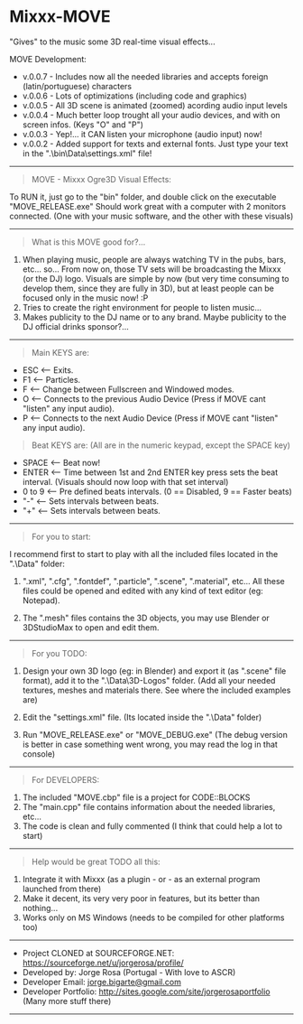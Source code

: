 # Mixxx-MOVE
"Gives" to the music some 3D real-time visual effects...


MOVE Development:

- v.0.0.7 - Includes now all the needed libraries and accepts foreign (latin/portuguese) characters
- v.0.0.6 - Lots of optimizations (including code and graphics)
- v.0.0.5 - All 3D scene is animated (zoomed) acording audio input levels
- v.0.0.4 - Much better loop trought all your audio devices, and with on screen infos. (Keys "O" and "P")
- v.0.0.3 - Yep!... it CAN listen your microphone (audio input) now!
- v.0.0.2 - Added support for texts and external fonts. Just type your text in the ".\bin\Data\settings.xml" file!

--------------------------------------------------------------------------------------------------

> MOVE - Mixxx Ogre3D Visual Effects:

To RUN it, just go to the "bin" folder, and double click on the executable "MOVE_RELEASE.exe"
Should work great with a computer with 2 monitors connected.
(One with your music software, and the other with these visuals)

--------------------------------------------------------------------------------------------------

> What is this MOVE good for?...

1) When playing music, people are always watching TV in the pubs, bars, etc... so... From now on, those TV sets will be broadcasting the Mixxx (or the DJ) logo. Visuals are simple by now (but very time consuming to develop them, since they are fully in 3D), but at least people can be focused only in the music now! :P
2) Tries to create the right environment for people to listen music...
3) Makes publicity to the DJ name or to any brand. Maybe publicity to the DJ official drinks sponsor?...

--------------------------------------------------------------------------------------------------

> Main KEYS are:

- ESC        <-- Exits.
- F1         <-- Particles.
- F          <-- Change between Fullscreen and Windowed modes.
- O          <-- Connects to the previous Audio Device (Press if MOVE cant "listen" any input audio).
- P          <-- Connects to the next Audio Device (Press if MOVE cant "listen" any input audio).

> Beat KEYS are: (All are in the numeric keypad, except the SPACE key)

- SPACE      <-- Beat now!
- ENTER      <-- Time between 1st and 2nd ENTER key press sets the beat interval.
               (Visuals should now loop with that set interval)
- 0 to 9     <-- Pre defined beats intervals. (0 == Disabled, 9 == Faster beats)
- "-"        <-- Sets intervals between beats.
- "+"        <-- Sets intervals between beats.

--------------------------------------------------------------------------------------------------

> For you to start:
   
I recommend first to start to play with all the included files located in the ".\Data" folder:

1) ".xml", ".cfg", ".fontdef", ".particle", ".scene", ".material", etc...
   All these files could be opened and edited with any kind of text editor (eg: Notepad).

2) The ".mesh" files contains the 3D objects, you may use Blender or 3DStudioMax to open and edit them.

--------------------------------------------------------------------------------------------------

> For you TODO:

1) Design your own 3D logo (eg: in Blender) and export it (as ".scene" file format),
   add it to the ".\Data\3D-Logos" folder.
   (Add all your needed textures, meshes and materials there. See where the included examples are)
   
2) Edit the "settings.xml" file.
   (Its located inside the ".\Data" folder)

3) Run "MOVE_RELEASE.exe" or "MOVE_DEBUG.exe"
   (The debug version is better in case something went wrong, you may read the log in that console)

--------------------------------------------------------------------------------------------------

> For DEVELOPERS:

1) The included "MOVE.cbp" file is a project for CODE::BLOCKS
2) The "main.cpp" file contains information about the needed libraries, etc...
3) The code is clean and fully commented (I think that could help a lot to start)
   
--------------------------------------------------------------------------------------------------

> Help would be great TODO all this:

1) Integrate it with Mixxx (as a plugin - or - as an external program launched from there)
2) Make it decent, its very very poor in features, but its better than nothing...
3) Works only on MS Windows (needs to be compiled for other platforms too)

--------------------------------------------------------------------------------------------------

- Project CLONED at SOURCEFORGE.NET: https://sourceforge.net/u/jorgerosa/profile/
- Developed by: Jorge Rosa (Portugal - With love to ASCR)
- Developer Email: jorge.bigarte@gmail.com
- Developer Portfolio: http://sites.google.com/site/jorgerosaportfolio (Many more stuff there)

--------------------------------------------------------------------------------------------------

